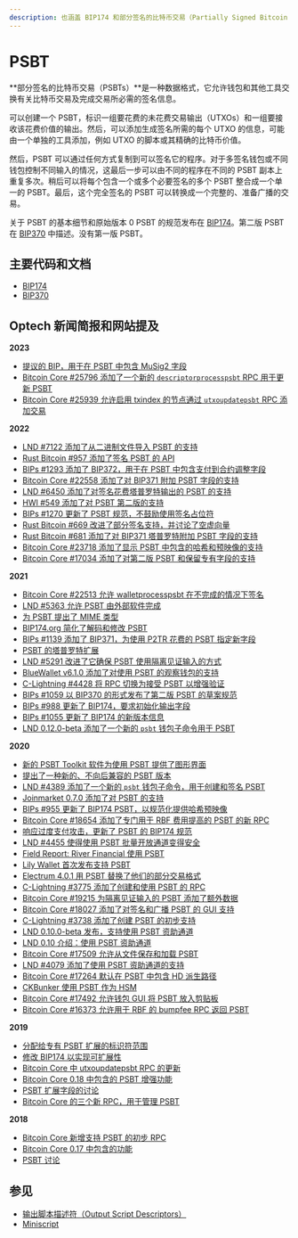 ```yaml
---
description: 也涵盖 BIP174 和部分签名的比特币交易（Partially Signed Bitcoin Transactions）
---
```


# PSBT

**部分签名的比特币交易（PSBTs）**是一种数据格式，它允许钱包和其他工具交换有关比特币交易及完成交易所必需的签名信息。

可以创建一个 PSBT，标识一组要花费的未花费交易输出（UTXOs）和一组要接收该花费价值的输出。然后，可以添加生成签名所需的每个 UTXO 的信息，可能由一个单独的工具添加，例如 UTXO 的脚本或其精确的比特币价值。

然后，PSBT 可以通过任何方式复制到可以签名它的程序。对于多签名钱包或不同钱包控制不同输入的情况，这最后一步可以由不同的程序在不同的 PSBT 副本上重复多次。稍后可以将每个包含一个或多个必要签名的多个 PSBT 整合成一个单一的 PSBT。最后，这个完全签名的 PSBT 可以转换成一个完整的、准备广播的交易。

关于 PSBT 的基本细节和原始版本 0 PSBT 的规范发布在 [BIP174](https://github.com/bitcoin/bips/blob/master/bip-0174.mediawiki)。第二版 PSBT 在 [BIP370](https://github.com/bitcoin/bips/blob/master/bip-0370.mediawiki) 中描述。没有第一版 PSBT。

## 主要代码和文档

* [BIP174](https://github.com/bitcoin/bips/blob/master/bip-0174.mediawiki)
* [BIP370](https://github.com/bitcoin/bips/blob/master/bip-0370.mediawiki)

## Optech 新闻简报和网站提及

**2023**

* [提议的 BIP，用于在 PSBT 中包含 MuSig2 字段](https://bitcoinops.org/en/newsletters/2023/10/18/#proposed-bip-for-musig2-fields-in-psbts)
* [Bitcoin Core #25796 添加了一个新的 `descriptorprocesspsbt` RPC 用于更新 PSBT](https://bitcoinops.org/en/newsletters/2023/05/31/#bitcoin-core-25796)
* [Bitcoin Core #25939 允许启用 txindex 的节点通过 `utxoupdatepsbt` RPC 添加交易](https://bitcoinops.org/en/newsletters/2023/05/03/#bitcoin-core-25939)

**2022**

* [LND #7122 添加了从二进制文件导入 PSBT 的支持](https://bitcoinops.org/en/newsletters/2022/11/30/#lnd-7122)
* [Rust Bitcoin #957 添加了签名 PSBT 的 API](https://bitcoinops.org/en/newsletters/2022/11/02/#rust-bitcoin-957)
* [BIPs #1293 添加了 BIP372，用于在 PSBT 中包含支付到合约调整字段](https://bitcoinops.org/en/newsletters/2022/10/05/#bips-1293)
* [Bitcoin Core #22558 添加了对 BIP371 附加 PSBT 字段的支持](https://bitcoinops.org/en/newsletters/2022/07/06/#bitcoin-core-22558)
* [LND #6450 添加了对签名花费塔普罗特输出的 PSBT 的支持](https://bitcoinops.org/en/newsletters/2022/05/18/#lnd-6450)
* [HWI #549 添加了对 PSBT 第二版的支持](https://bitcoinops.org/en/newsletters/2022/02/09/#hwi-549)
* [BIPs #1270 更新了 PSBT 规范，不鼓励使用签名占位符](https://bitcoinops.org/en/newsletters/2022/01/26/#bips-1270)
* [Rust Bitcoin #669 改进了部分签名支持，并讨论了空虚向量](https://bitcoinops.org/en/newsletters/2022/01/19/#rust-bitcoin-669)
* [Rust Bitcoin #681 添加了对 BIP371 塔普罗特附加 PSBT 字段的支持](https://bitcoinops.org/en/newsletters/2022/01/05/#rust-bitcoin-681)
* [Bitcoin Core #23718 添加了显示 PSBT 中包含的哈希和预映像的支持](https://bitcoinops.org/en/newsletters/2022/01/05/#bitcoin-core-23718)
* [Bitcoin Core #17034 添加了对第二版 PSBT 和保留专有字段的支持](https://bitcoinops.org/en/newsletters/2022/01/05/#bitcoin-core-17034)

**2021**

* [Bitcoin Core #22513 允许 walletprocesspsbt 在不完成的情况下签名](https://bitcoinops.org/en/newsletters/2021/12/08/#bitcoin-core-22513)
* [LND #5363 允许 PSBT 由外部软件完成](https://bitcoinops.org/en/newsletters/2021/10/13/#lnd-5363)
* [为 PSBT 提出了 MIME 类型](https://bitcoinops.org/en/newsletters/2021/09/08/#bitcoin-related-mime-types)
* [BIP174.org 简化了解码和修改 PSBT](https://bitcoinops.org/en/newsletters/2021/09/01/#bip174-org)
* [BIPs #1139 添加了 BIP371，为使用 P2TR 花费的 PSBT 指定新字段](https://bitcoinops.org/en/newsletters/2021/07/28/#bips-1139)
* [PSBT 的塔普罗特扩展](https://bitcoinops.org/en/newsletters/2021/06/30/#psbt-extensions-for-taproot)
* [LND #5291 改进了它确保 PSBT 使用隔离见证输入的方式](https://bitcoinops.org/en/newsletters/2021/05/19/#lnd-5291)
* [BlueWallet v6.1.0 添加了对使用 PSBT 的观察钱包的支持](https://bitcoinops.org/en/newsletters/2021/05/19/#bluewallet-v6-1-0-released)
* [C-Lightning #4428 将 RPC 切换为接受 PSBT 以增强验证](https://bitcoinops.org/en/newsletters/2021/03/24/#c-lightning-4428)
* [BIPs #1059 以 BIP370 的形式发布了第二版 PSBT 的草案规范](https://bitcoinops.org/en/newsletters/2021/03/24/#bips-1059)
* [BIPs #988 更新了 BIP174，要求初始化输出字段](https://bitcoinops.org/en/newsletters/2021/02/10/#bips-988)
* [BIPs #1055 更新了 BIP174 的新版本信息](https://bitcoinops.org/en/newsletters/2021/02/10/#bips-1055)
* [LND 0.12.0-beta 添加了一个新的 `psbt` 钱包子命令用于 PSBT](https://bitcoinops.org/en/newsletters/2021/01/27/#lnd-0-12-0-beta)

**2020**

* [新的 PSBT Toolkit 软件为使用 PSBT 提供了图形界面](https://bitcoinops.org/en/newsletters/2020/12/16/#psbt-toolkit-v0-1-2-released)
* [提出了一种新的、不向后兼容的 PSBT 版本](https://bitcoinops.org/en/newsletters/2020/12/16/#new-psbt-version-proposed)
* [LND #4389 添加了一个新的 `psbt` 钱包子命令，用于创建和签名 PSBT](https://bitcoinops.org/en/newsletters/2020/10/07/#lnd-4389)
* [Joinmarket 0.7.0 添加了对 PSBT 的支持](https://bitcoinops.org/en/newsletters/2020/09/23/#joinmarket-0-7-0-adds-bip78-psbt)
* [BIPs #955 更新了 BIP174 PSBT，以规范化提供哈希预映像](https://bitcoinops.org/en/newsletters/2020/08/26/#bips-955)
* [Bitcoin Core #18654 添加了专门用于 RBF 费用提高的 PSBT 的新 RPC](https://bitcoinops.org/en/newsletters/2020/08/19/#bitcoin-core-18654)
* [响应过度支付攻击，更新了 PSBT 的 BIP174 规范](https://bitcoinops.org/en/newsletters/2020/08/05/#bips-948)
* [LND #4455 使得使用 PSBT 批量开放通道变得安全](https://bitcoinops.org/en/newsletters/2020/07/29/#lnd-4455)
* [Field Report: River Financial 使用 PSBT](https://bitcoinops.org/en/river-descriptors-psbt/)
* [Lily Wallet 首次发布支持 PSBT](https://bitcoinops.org/en/newsletters/2020/07/22/#lily-wallet-initial-release)
* [Electrum 4.0.1 用 PSBT 替换了他们的部分交易格式](https://bitcoinops.org/en/newsletters/2020/07/22/#electrum-adds-lightning-network-and-psbt-support)
* [C-Lightning #3775 添加了创建和使用 PSBT 的 RPC](https://bitcoinops.org/en/newsletters/2020/07/08/#c-lightning-3775)
* [Bitcoin Core #19215 为隔离见证输入的 PSBT 添加了额外数据](https://bitcoinops.org/en/newsletters/2020/07/08/#bitcoin-core-19215)
* [Bitcoin Core #18027 添加了对签名和广播 PSBT 的 GUI 支持](https://bitcoinops.org/en/newsletters/2020/06/24/#bitcoin-core-18027)
* [C-Lightning #3738 添加了创建 PSBT 的初步支持](https://bitcoinops.org/en/newsletters/2020/05/27/#c-lightning-3738)
* [LND 0.10.0-beta 发布，支持使用 PSBT 资助通道](https://bitcoinops.org/en/newsletters/2020/05/06/#lnd-0-10-0-beta)
* [LND 0.10 介绍：使用 PSBT 资助通道](https://bitcoinops.org/en/newsletters/2020/05/06/#lnd-v0-10)
* [Bitcoin Core #17509 允许从文件保存和加载 PSBT](https://bitcoinops.org/en/newsletters/2020/04/29/#bitcoin-core-17509)
* [LND #4079 添加了使用 PSBT 资助通道的支持](https://bitcoinops.org/en/newsletters/2020/04/08/#lnd-4079)
* [Bitcoin Core #17264 默认在 PSBT 中包含 HD 派生路径](https://bitcoinops.org/en/newsletters/2020/03/04/#bitcoin-core-17264)
* [CKBunker 使用 PSBT 作为 HSM](https://bitcoinops.org/en/newsletters/2020/02/19/#ckbunker-using-psbts-for-an-hsm)
* [Bitcoin Core #17492 允许钱包 GUI 将 PSBT 放入剪贴板](https://bitcoinops.org/en/newsletters/2020/01/29/#bitcoin-core-17492)
* [Bitcoin Core #16373 允许用于 RBF 的 bumpfee RPC 返回 PSBT](https://bitcoinops.org/en/newsletters/2020/01/15/#bitcoin-core-16373)

**2019**

* [分配给专有 PSBT 扩展的标识符范围](https://bitcoinops.org/en/newsletters/2019/11/13/#bips-849)
* [修改 BIP174 以实现可扩展性](https://bitcoinops.org/en/newsletters/2019/08/07/#bip174-extensibility)
* [Bitcoin Core 中 utxoupdatepsbt RPC 的更新](https://bitcoinops.org/en/newsletters/2019/07/10/#bitcoin-core-15427)
* [Bitcoin Core 0.18 中包含的 PSBT 增强功能](https://bitcoinops.org/en/newsletters/2019/05/07/#more-psbt-tools-and-refinements)
* [PSBT 扩展字段的讨论](https://bitcoinops.org/en/newsletters/2019/03/12/#extension-fields-to-partially-signed-bitcoin-transactions-psbts)
* [Bitcoin Core 的三个新 RPC，用于管理 PSBT](https://bitcoinops.org/en/newsletters/2019/02/19/#bitcoin-core-13932)

**2018**

* [Bitcoin Core 新增支持 PSBT 的初步 RPC](https://bitcoinops.org/en/newsletters/2018/07/24/#bip174-partially-signed-bitcoin-transaction-psbt-support-merged)
* [Bitcoin Core 0.17 中包含的功能](https://bitcoinops.org/en/newsletters/2018/07/10/#bip174)
* [PSBT 讨论](https://bitcoinops.org/en/newsletters/2018/07/03/#bip174-discussion)

## 参见

* [输出脚本描述符（Output Script Descriptors）](https://bitcoinops.org/en/topics/output-script-descriptors/)
* [Miniscript](https://bitcoinops.org/en/topics/miniscript/)
